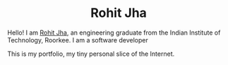 <h1 align="center">
  Rohit Jha
</h1>

Hello! I am [Rohit Jha](https://rjha.dev/), an engineering
graduate from the Indian Institute of Technology, Roorkee. I am a software
developer

This is my portfolio, my tiny personal slice of the Internet.